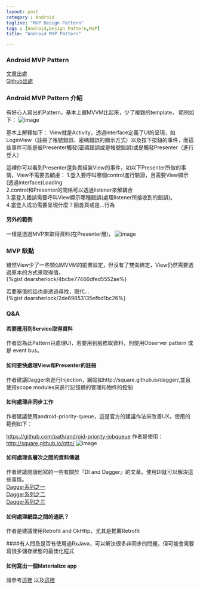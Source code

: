```yaml
---
layout: post
category : Android 
tagline: "MVP Design Pattern"
tags : [Android,Design Pattern,MVP]
title: "Android MVP Pattern"

---
```



### Android MVP Pattern
[文章出處](http://antonioleiva.com/mvp-android/)  
[Github出處](https://github.com/antoniolg/androidmvp)

### Android MVP Pattern 介紹
有好心人寫出的Pattern，基本上跟MVVM比起來，少了複雜的template，
範例如下：
![image](https://farm8.staticflickr.com/7588/16911769935_ddbe0152d0_o.png)

基本上解釋如下：
View就是Activity，透過interface定義了UI的呈現，如LoginView（註冊了帳號錯誤、密碼錯誤的顯示方式）以及按下按鈕的事件，而這些事件可能是被Presenter觸發(密碼錯誤或是帳號錯誤)或是觸發Presenter（進行登入）

這裡你可以看到Presenter還負責組裝View的事件，如以下Presenter所做的事情，View不需要去顧慮：
1.登入要呼叫哪個control進行驗證，且需要View顯示(透過interface)Loading  
2.control和Presenter的關係可以透過listener來解耦合  
3.當登入錯誤需要呼叫View顯示哪種錯誤(處理listener所接收到的錯誤)。  
4.當登入成功需要呈現什麼？回首頁或是...行為  



#### 另外的範例

一樣是透過MVP來取得資料(在Presenter層)， 
![image](https://farm8.staticflickr.com/7585/16911307892_e84dbecd50_o.png)


### MVP 缺點
雖然View少了一些類似MVVM的前置設定，但沒有了雙向綁定，View仍然需要透過原本的方式來取得值。  
{%gist dearsherlock/4bcbe77466dfed5552ae%}

若要塞值的話也是透過尋找，取代...  
{%gist dearsherlock/2de69853135efbd1bc26%}

### Q&A

#### 若要應用到Service取得資料
作者認為此Pattern只處理UI，若要用到服務取資料，則使用Observer pattern 或是 event bus。

#### 如何更快處理View和Presenter的註冊
作者建議Dagger來進行Injection，網站如http://square.github.io/dagger/,並且使用scope modules來進行記憶體的管理和物件的控制

#### 如何處理非同步工作
作者建議使用android-priority-queue，這是官方的建議作法來改善UX，使用的範例如下：

https://github.com/path/android-priority-jobqueue
作者是使用：
http://square.github.io/otto/
![image](https://farm9.staticflickr.com/8720/16912582511_5b78791ce6_o.png)

#### 如何處理各層次之間的資料傳遞
作者建議閱讀他寫的一些有關於『DI and Dagger』的文章。使用DI就可以解決這些事情。  
[Dagger系列之一](http://antonioleiva.com/dependency-injection-android-dagger-part-1/)  
[Dagger系列之二](http://antonioleiva.com/dagger-android-part-2/)  
[Dagger系列之三](http://antonioleiva.com/dagger-3/)

#### 如何處理網路之間的通訊？
作者是建議使用Retrofit and OkHttp，尤其是推薦Retrofit


####有人問及是否有使用過RxJava，可以解決很多非同步的問題，但可能會需要寫很多儲存狀態的最佳化程式


#### 如何寫出一個Materialize app
請參考[這裡](http://antonioleiva.com/materialize-app/)
以及[這裡](http://antonioleiva.com/material-design-everywhere/)